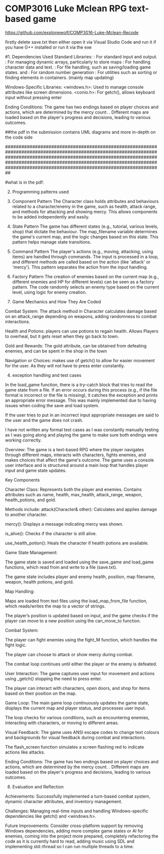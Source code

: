 # COMP3016 Luke Mclean RPG text-based game
https://github.com/explonewolf/COMP3016-Luke-Mclean-Recode


firstly delete save.txt
then either open it via Visual Studio Code and run it if you have G++ installed
or run it via the exe 

#1. Dependencies Used
Standard Libraries:
<iostream>: For standard input and output.
<vector>: For managing dynamic arrays, particularly to store maps
<string>: For handling character data and text.
<fstream>: For file handling, such as saving/loading game states.
<cstdlib> and <ctime>: For random number generation
<algorithm>: For utilities such as sorting or finding elements in containers. (mainly map updating)

Windows-Specific Libraries:
<windows.h>: Used to manage console attributes like screen dimensions.
<conio.h>: For getch(), allows keyboard input without pressing enter



Ending Conditions:
The game has two endings based on player choices and actions, which are determined by the mercy count.
.
Different maps are loaded based on the player's progress and decisions, leading to various outcomes.



##the pdf in the submission contains UML diagrams and more in-depth on the code side 




















##########################################################################################################################################################################################################################################################################################


#what is in the pdf:






2. Programming patterns used


1. Component Pattern
The Character class holds attributes and behaviours related to a character/enemy in the game, such as health, attack range, and methods for attacking and showing mercy. This allows components to be added independently and easily. 

2. State Pattern
The game has different states (e.g., tutorial, various levels, shop) that dictate the behaviour. The map_filename variable determines the game's current map, and the logic changes based on this state. This pattern helps manage state transitions.

3. Command Pattern
The player's actions (e.g., moving, attacking, using items) are handled through commands. The input is processed in a loop, and different methods are called based on the action (like 'attack' or 'mercy'). This pattern separates the action from the input handling.


4. Factory Pattern
The creation of enemies based on the current map (e.g., different enemies and HP for different levels) can be seen as a factory pattern. The code randomly selects an enemy type based on the current level, using logic for enemy creation.










3. Game Mechanics and How They Are Coded

Combat System: The attack method in Character calculates damage based on an attack_range depending on weapons, adding randomness to combat interactions.

Health and Potions: players can use potions to regain health. Allows Players to overheal, but it gets reset when they go back to town.

Gold and Rewards: The gold attribute, can be obtained from defeating enemies, and can be spent in the shop in the town


Navigation or Choices: makes use of getch() to allow for easier movement for the user. As they will not have to press enter constantly. 


4. exception handling and test cases

 In the load_game function, there is a try-catch block that tries to read the game state from a file. If an error occurs during this process (e.g., if the file format is incorrect or the file is missing), it catches the exception and prints an appropriate error message. This was mainly implemented due to having issues when coding the save and load system.

If the user tries to put in an incorrect input appropriate messages are said to the user and the game does not crash. 

I have not written any formal test cases as I was constantly manually testing as I was going along and playing the game to make sure both endings were working correctly. 














Overview:
The game is a text-based RPG where the player navigates through different maps, interacts with characters, fights enemies, and makes choices that affect the game's outcome. The game uses a console user interface and is structured around a main loop that handles player input and game state updates.

Key Components

Character Class:
Represents both the player and enemies.
Contains attributes such as name, health, max_health, attack_range, weapon, health_potions, and gold.

Methods include:
attack(Character& other): Calculates and applies damage to another character.

mercy(): Displays a message indicating mercy was shown.

is_alive(): Checks if the character is still alive.

use_health_potion(): Heals the character if health potions are available.

Game State Management:

The game state is saved and loaded using the save_game and load_game functions, which read from and write to a file (save.txt).

The game state includes player and enemy health, position, map filename, weapon, health potions, and gold.

Map Handling:

Maps are loaded from text files using the load_map_from_file function, which reads/writes the map to a vector of strings.

The player’s position is updated based on input, and the game checks if the player can move to a new position using the can_move_to function.


Combat System:

The player can fight enemies using the fight_M function, which handles the fight logic.

The player can choose to attack or show mercy during combat.

The combat loop continues until either the player or the enemy is defeated.


User Interaction:
The game captures user input for movement and actions using _getch() stopping the need to press enter.

The player can interact with characters, open doors, and shop for items based on their position on the map.

Game Loop:
The main game loop continuously updates the game state, displays the current map and player status, and processes user input.

The loop checks for various conditions, such as encountering enemies, interacting with characters, or moving to different areas.

Visual Feedback:
The game uses ANSI escape codes to change text colours and backgrounds for visual feedback during combat and interactions.

The flash_screen function simulates a screen flashing red to indicate actions like attacks.

Ending Conditions:
The game has two endings based on player choices and actions, which are determined by the mercy count.
.
Different maps are loaded based on the player's progress and decisions, leading to various outcomes.


8. Evaluation and Reflection

Achievements: Successfully implemented a turn-based combat system, dynamic character attributes, and inventory management.

Challenges: Managing real-time inputs and handling Windows-specific dependencies like getch() and <windows.h>.

Future Improvements: Consider cross-platform support by removing Windows dependencies, adding more complex game states or AI for enemies, coming into the project more prepared, completely refactoring the code as it is currently hard to read, adding music using SDL  and implementing std::thread so I can run multiple threads to a time.  






















